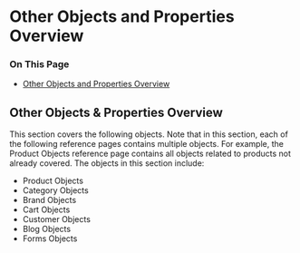 <h1>Other Objects and Properties Overview</h1>

<div class="otp" id="no-index">
	<h3> On This Page </h3>
	<ul>
    <li><a href="#other-objects_other-objects-and-props">Other Objects and Properties Overview</a></li>
	</ul>
</div>

## Other Objects & Properties Overview

This section covers the following objects. Note that in this section, each of the following reference pages contains multiple objects. For example, the Product Objects reference page contains all objects related to products not already covered. The objects in this section include:

* Product Objects
* Category Objects
* Brand Objects
* Cart Objects
* Customer Objects
* Blog Objects
* Forms Objects


